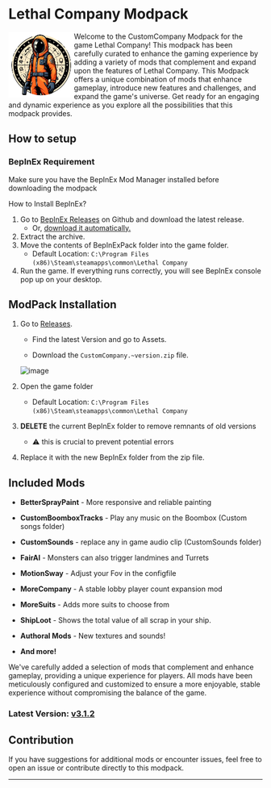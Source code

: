 # Lethal Company Modpack

<img align="left" height="130" width="130" src="https://raw.githubusercontent.com/beckerfelipee/ImagesDB/main/CustomCompany/Logo.png">

Welcome to the CustomCompany Modpack for the game Lethal Company! This modpack has been carefully curated to enhance the gaming experience by adding a variety of mods that complement and expand upon the features of Lethal Company. This Modpack offers a unique combination of mods that enhance gameplay, introduce new features and challenges, and expand the game's universe. Get ready for an engaging and dynamic experience as you explore all the possibilities that this modpack provides.

## How to setup

### BepInEx Requirement

Make sure you have the BepInEx Mod Manager installed before downloading the modpack

How to Install BepInEx?

1. Go to [BepInEx Releases](https://github.com/BepInEx/BepInEx/releases) on Github and download the latest release.
   * Or, [download it automatically.](https://github.com/BepInEx/BepInEx/releases/download/v5.4.22/BepInEx_x64_5.4.22.0.zip)
2. Extract the archive.
3. Move the contents of BepInExPack folder into the game folder.
   *  Default Location: ```C:\Program Files (x86)\Steam\steamapps\common\Lethal Company```
4. Run the game. If everything runs correctly, you will see BepInEx console pop up on your desktop.


## ModPack Installation

1. Go to [Releases](https://github.com/beckerfelipee/GreatCompany---Lethal-Company-ModPack/releases).
  
    * Find the latest Version and go to Assets.

    * Download the ```CustomCompany.~version.zip``` file.
      
   ![image](https://github.com/user-attachments/assets/0850b5a4-d1fb-4f38-bafd-18ab82e0fe35)


2. Open the game folder
   *  Default Location: ```C:\Program Files (x86)\Steam\steamapps\common\Lethal Company```

3. **DELETE** the current BepInEx folder to remove remnants of old versions
    * ⚠️ this is crucial to prevent potential errors

4. Replace it with the new BepInEx folder from the zip file.

## Included Mods

- **BetterSprayPaint** - More responsive and reliable painting

- **CustomBoomboxTracks** - Play any music on the Boombox (Custom songs folder)

- **CustomSounds** - replace any in game audio clip (CustomSounds folder)

- **FairAI** - Monsters can also trigger landmines and Turrets

- **MotionSway** - Adjust your Fov in the configfile

<!-- - **LethalProgression** - Skills leveling system -->

- **MoreCompany** - A stable lobby player count expansion mod

- **MoreSuits** - Adds more suits to choose from

- **ShipLoot** - Shows the total value of all scrap in your ship.

<!-- - **SkinwalkerMod** - The monsters can mimic the voices of your friends. -->

<!-- - **TooManyEmotes** - Adds over 100 new emotes with a system for purchasing them on the store -->

- **Authoral Mods** - New textures and sounds!

- **And more!** <!-- - New moon, interiors, items, scraps, monsters and 3D Models! -->

We've carefully added a selection of mods that complement and enhance gameplay, providing a unique experience for players.
All mods have been meticulously configured and customized to ensure a more enjoyable, stable experience without compromising the balance of the game. 

### Latest Version: [v3.1.2](https://github.com/beckerfelipee/CustomCompany-LethalCompany-ModPack/releases/tag/v3.1.2)

## Contribution

If you have suggestions for additional mods or encounter issues, feel free to open an issue or contribute directly to this modpack.

----
